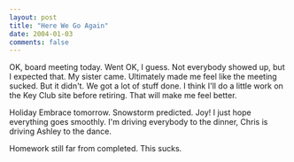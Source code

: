 ```yaml
---
layout: post
title: "Here We Go Again"
date: 2004-01-03
comments: false
---
```

OK, board meeting today. Went OK, I guess. Not everybody showed up, but I
expected that. My sister came. Ultimately made me feel like the meeting
sucked. But it didn't. We got a lot of stuff done. I think I'll do a little
work on the Key Club site before retiring. That will make me feel better.




Holiday Embrace tomorrow. Snowstorm predicted. Joy! I just hope everything
goes smoothly. I'm driving everybody to the dinner, Chris is driving Ashley to
the dance.




Homework still far from completed. This sucks.
